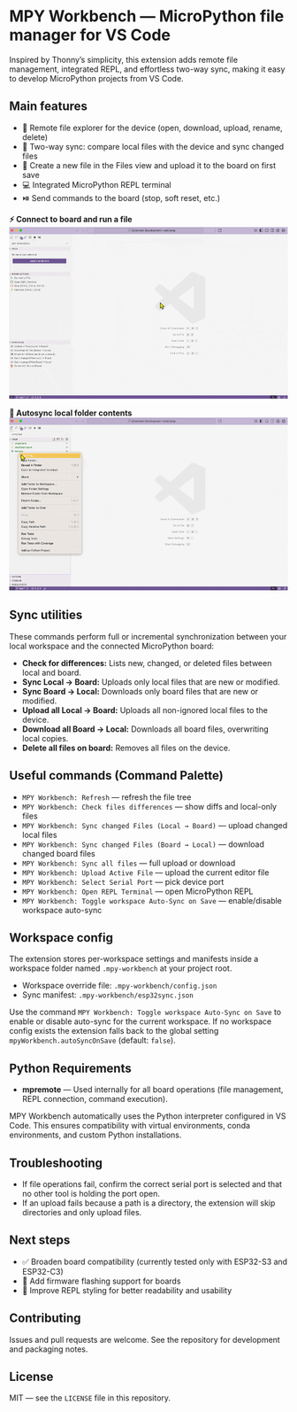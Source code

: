 
# MPY Workbench — MicroPython file manager for VS Code

Inspired by Thonny’s simplicity, this extension adds remote file management, integrated REPL, and effortless two-way sync, making it easy to develop MicroPython projects from VS Code.

## Main features

- 📂 Remote file explorer for the device (open, download, upload, rename, delete)
- 🔄 Two-way sync: compare local files with the device and sync changed files
- 📝 Create a new file in the Files view and upload it to the board on first save
- 💻 Integrated MicroPython REPL terminal
- ⏯️ Send commands to the board (stop, soft reset, etc.)

**⚡ Connect to board and run a file**
![Run file demo](https://github.com/DanielBustillos/mpy-workbench/blob/main/assets/run-file.gif?raw=true)

**🔄 Autosync local folder contents**
![Sync files demo](https://github.com/DanielBustillos/mpy-workbench/blob/main/assets/sync%20new%20files.gif?raw=true)

## Sync utilities

These commands perform full or incremental synchronization between your local workspace and the connected MicroPython board:

- **Check for differences:** Lists new, changed, or deleted files between local and board.
- **Sync Local → Board:** Uploads only local files that are new or modified.
- **Sync Board → Local:** Downloads only board files that are new or modified.
- **Upload all Local → Board:** Uploads all non-ignored local files to the device.
- **Download all Board → Local:** Downloads all board files, overwriting local copies.
- **Delete all files on board:** Removes all files on the device.

## Useful commands (Command Palette)

- `MPY Workbench: Refresh` — refresh the file tree
- `MPY Workbench: Check files differences` — show diffs and local-only files
- `MPY Workbench: Sync changed Files (Local → Board)` — upload changed local files
- `MPY Workbench: Sync changed Files (Board → Local)` — download changed board files
- `MPY Workbench: Sync all files` — full upload or download
- `MPY Workbench: Upload Active File` — upload the current editor file
- `MPY Workbench: Select Serial Port` — pick device port
- `MPY Workbench: Open REPL Terminal` — open MicroPython REPL
- `MPY Workbench: Toggle workspace Auto-Sync on Save` — enable/disable workspace auto-sync

## Workspace config

The extension stores per-workspace settings and manifests inside a workspace folder named `.mpy-workbench` at your project root.

- Workspace override file: `.mpy-workbench/config.json`
- Sync manifest: `.mpy-workbench/esp32sync.json`

Use the command `MPY Workbench: Toggle workspace Auto-Sync on Save` to enable or disable auto-sync for the current workspace. If no workspace config exists the extension falls back to the global setting `mpyWorkbench.autoSyncOnSave` (default: `false`).

## Python Requirements

- **mpremote** — Used internally for all board operations (file management, REPL connection, command execution).

MPY Workbench automatically uses the Python interpreter configured in VS Code. This ensures compatibility with virtual environments, conda environments, and custom Python installations.

## Troubleshooting

- If file operations fail, confirm the correct serial port is selected and that no other tool is holding the port open.
- If an upload fails because a path is a directory, the extension will skip directories and only upload files.

## Next steps

- ✅ Broaden board compatibility (currently tested only with ESP32-S3 and ESP32-C3)
- 🔌 Add firmware flashing support for boards
- 🎨 Improve REPL styling for better readability and usability

## Contributing

Issues and pull requests are welcome. See the repository for development and packaging notes.

## License

MIT — see the `LICENSE` file in this repository.

